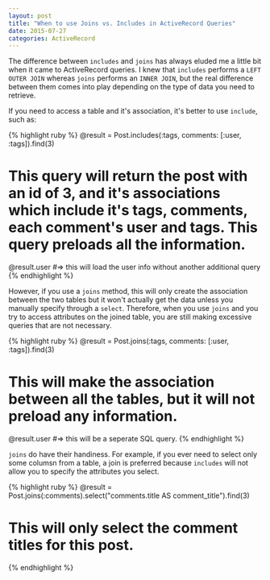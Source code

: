 ```yaml
---
layout: post
title: "When to use Joins vs. Includes in ActiveRecord Queries"
date: 2015-07-27
categories: ActiveRecord
---
```


The difference between `includes` and `joins` has always eluded me a little bit when it came to ActiveRecord queries. I knew that `includes` performs a `LEFT OUTER JOIN` whereas `joins` performs an `INNER JOIN`, but the real difference between them comes into play depending on the type of data you need to retrieve.

If you need to access a table and it's association, it's better to use `include`, such as:

{% highlight ruby %}
@result = Post.includes(:tags, comments: [:user, :tags]).find(3)

# This query will return the post with an id of 3, and it's associations which include it's tags, comments, each comment's user and tags. This query preloads all the information.

@result.user #=> this will load the user info without another additional query
{% endhighlight %}
<br>

However, if you use a `joins` method, this will only create the association between the two tables but it won't actually get the data unless you manually specify through a `select`. Therefore, when you use `joins` and you try to access attributes on the joined table, you are still making excessive queries that are not necessary.

{% highlight ruby %}
@result = Post.joins(:tags, comments: [:user, :tags]).find(3)

# This will make the association between all the tables, but it will not preload any information.

@result.user #=> this will be a seperate SQL query.
{% endhighlight %}
<br>

`joins` do have their handiness. For example, if you ever need to select only some columsn from a table, a join is preferred because `includes` will not allow you to specify the attributes you select.

{% highlight ruby %}
@result = Post.joins(:comments).select("comments.title AS comment_title").find(3)

# This will only select the comment titles for this post.
{% endhighlight %}
<br>